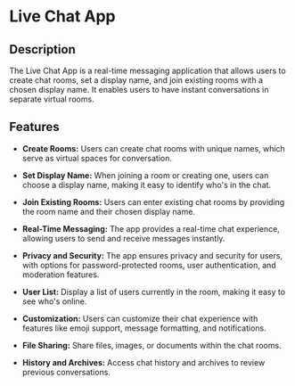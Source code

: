 # Live Chat App

## Description

The Live Chat App is a real-time messaging application that allows users to create chat rooms, set a display name, and join existing rooms with a chosen display name. It enables users to have instant conversations in separate virtual rooms.

## Features

- **Create Rooms:** Users can create chat rooms with unique names, which serve as virtual spaces for conversation.

- **Set Display Name:** When joining a room or creating one, users can choose a display name, making it easy to identify who's in the chat.

- **Join Existing Rooms:** Users can enter existing chat rooms by providing the room name and their chosen display name.

- **Real-Time Messaging:** The app provides a real-time chat experience, allowing users to send and receive messages instantly.

- **Privacy and Security:** The app ensures privacy and security for users, with options for password-protected rooms, user authentication, and moderation features.

- **User List:** Display a list of users currently in the room, making it easy to see who's online.

- **Customization:** Users can customize their chat experience with features like emoji support, message formatting, and notifications.

- **File Sharing:** Share files, images, or documents within the chat rooms.

- **History and Archives:** Access chat history and archives to review previous conversations.

